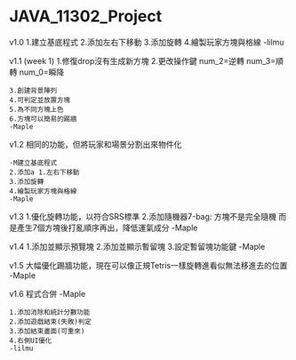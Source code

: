 # JAVA_11302_Project
v1.0
    1.建立基底程式
    2.添加左右下移動
    3.添加旋轉
    4.繪製玩家方塊與格線
    -lilmu

v1.1 (week 1)
    1.修復drop沒有生成新方塊
    2.更改操作鍵
    num_2=逆轉 num_3=順轉
    num_0=瞬降

    3.創建背景陣列
    4.可判定並放置方塊
    5.為不同方塊上色
    6.方塊可以簡易的踢牆
    -Maple

v1.2
    相同的功能，但將玩家和場景分割出來物件化

    -M建立基底程式
    2.添加a 1.左右下移動
    3.添加旋轉
    4.繪製玩家方塊與格線
    -Maple

v1.3
    1.優化旋轉功能，以符合SRS標準
    2.添加隨機器7-bag: 方塊不是完全隨機
      而是產生7個方塊後打亂順序再出，降低運氣成分
    -Maple

v1.4
    1.添加並顯示預覽塊
    2.添加並顯示暫留塊
    3.設定暫留塊功能鍵 
    -Maple

v1.5
    大幅優化踢牆功能，現在可以像正規Tetris一樣旋轉進看似無法移進去的位置
    -Maple

v1.6
    程式合併
    -Maple

    1.添加消除和統計分數功能
    2.添加遊戲結束(失敗)判定
    3.添加結束畫面(可重來)
    4.右側UI優化
    -lilmu

    